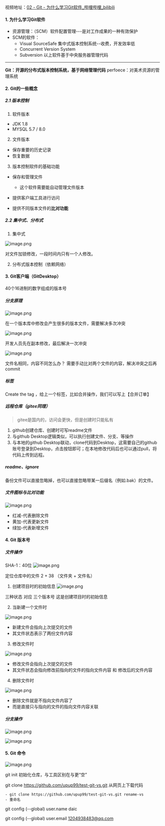 视频地址：[02 - Git - 为什么学习Git软件_哔哩哔哩_bilibili](https://www.bilibili.com/video/BV1wm4y1z7Dg/?p=2&spm_id_from=pageDriver&vd_source=cfd5f037105c34b1c9b697da20845d60)

#### 1. 为什么学习Git软件

- 资源管理：（SCM）软件配置管理---是对工作成果的一种有效保护
- SCM的软件：
	- Visual SourceSafe 集中式版本控制系统--收费，开发效率低
	- Concurrent Version System 
	- Subversion
 以上软件基于中央服务器管理代码
---
**Git：开源的分布式版本控制系统，基于网络管理代码**
perfoece：对美术资源的管理系统

#### 2.  Git的一些概念

##### 2.1 版本控制

1. 软件版本
- JDK 1.8
- MYSQL 5.7 / 8.0

2. 文件版本
- 保存重要的历史记录
- 恢复数据

3. 版本控制软件的基础功能
- 保存和管理文件
	- 这个软件需要能自动管理文件版本

- 提供客户端工具进行访问

- 提供不同版本文件的**比对功能**

##### 2.2 集中式、分布式

1. 集中式

![image.png](https://rainbowdj-1311333461.cos.ap-guangzhou.myqcloud.com/obsidian/20230414222610.png)

对文件加锁修改，一段时间内只有一个人修改。

2. 分布式版本控制（依赖网络）

#### 3. Git客户端（GitDesktop）
40个16进制的数字组成的版本号


##### 分支原理
![image.png](https://rainbowdj-1311333461.cos.ap-guangzhou.myqcloud.com/obsidian/20230415110555.png)

在一个版本库中修改会产生很多的版本文件，需要解决多次冲突

![image.png](https://rainbowdj-1311333461.cos.ap-guangzhou.myqcloud.com/obsidian/20230415110752.png)

开发人员先在副本修改，最后解决一次冲突

![image.png](https://rainbowdj-1311333461.cos.ap-guangzhou.myqcloud.com/obsidian/20230415111033.png)

文件名相同，内容不同怎么办？
需要手动比对两个文件的内容，解决冲突之后再commit

##### 标签
Create the tag ，给上一个标签，比如合并操作，我们可以写上【合并订单】

##### 远程仓库（gitee同理）
> gitee是国内的，访问会更快，但是创建时只能私有
1. github创建仓库、创建时可写readme文件
2. 与github Desktop逻辑类似，可以执行创建文件、分支、等操作
3. 与本地的github Desktop联动，clone代码到Desktop，这需要自己的github账号登录到Desktop，点击按钮即可；在本地修改代码后也可以通过pull，将代码上传到远程。

##### readme、ignore
备份文件可以直接忽略掉，也可以直接忽略带某一后缀名（例如.bak）的文件。

##### 文件图标与比对功能

![image.png](https://rainbowdj-1311333461.cos.ap-guangzhou.myqcloud.com/obsidian/20230416102613.png)
- 红减-代表删除文件
- 黄加-代表更新文件
- 绿加-代表新增文件

#### 4. Git 版本号

##### 文件操作
SHA-1：40位
![image.png](https://rainbowdj-1311333461.cos.ap-guangzhou.myqcloud.com/obsidian/20230416161034.png)

定位仓库中的文件 2 + 38 （文件夹 + 文件名）

1. 创建项目时的初始信息
![image.png](https://rainbowdj-1311333461.cos.ap-guangzhou.myqcloud.com/obsidian/research/20230417160140.png)

三种状态 对应 三个版本号
这是创建项目时的初始信息

2. 当新建一个文件时

![image.png](https://rainbowdj-1311333461.cos.ap-guangzhou.myqcloud.com/obsidian/research/20230417160555.png)
 
- 新建文件会指向上次提交的文件
- 其文件状态表示了两份文件内容

3. 修改文件时

![image.png](https://rainbowdj-1311333461.cos.ap-guangzhou.myqcloud.com/obsidian/research/20230417161352.png)

- 修改文件会指向上次提交的文件
- 其文件状态会指向修改前指向的文件的指向文件内容 和 修改后的文件内容

4. 删除文件时

![image.png](https://rainbowdj-1311333461.cos.ap-guangzhou.myqcloud.com/obsidian/research/20230417161948.png)

- 删除文件就是不指向文件内容了
- 而是直接只与指向的文件的指向文件内容关联

##### 分支操作

![image.png](https://rainbowdj-1311333461.cos.ap-guangzhou.myqcloud.com/obsidian/research/20230417162902.png)


![image.png](https://rainbowdj-1311333461.cos.ap-guangzhou.myqcloud.com/obsidian/research/20230417163437.png)

#### 5. Git 命令

![image.png](https://rainbowdj-1311333461.cos.ap-guangzhou.myqcloud.com/obsidian/research/20230417164018.png)


git init 初始化仓库，与工具区别在与更“空”

git clone https://github.com/upup99/test-git-vs.git 从网页上下载代码

	- git clone https://github.com/upup99/test-git-vs.git rename-vs
	- 重命名


git config (--global) user.name daic

git config (--global) user.email 1204938483@qq.com


